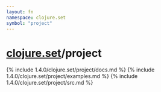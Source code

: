 ```yaml
---
layout: fn
namespace: clojure.set
symbol: "project"
---
```


# [clojure.set](../)/project

{% include 1.4.0/clojure.set/project/docs.md %}
{% include 1.4.0/clojure.set/project/examples.md %}
{% include 1.4.0/clojure.set/project/src.md %}

